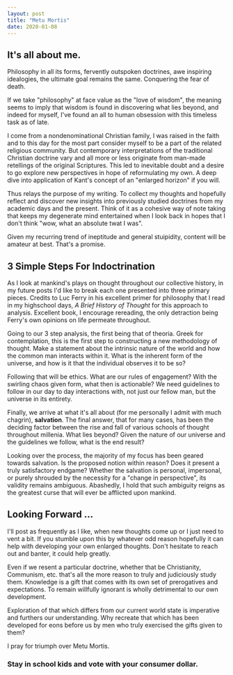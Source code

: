 ```yaml
---
layout: post
title: "Metu Mortis"
date: 2020-01-08
---
```


## It's all about me.

Philosophy in all its forms, fervently outspoken doctrines, awe inspiring idealogies, the ultimate goal remains the same. Conquering the fear of death.

If we take "philosophy" at face value as the "love of wisdom", the meaning seems to imply that wisdom is found in discovering what lies beyond, and indeed for myself, I've found an all to human obsession with this timeless task as of late.

I come from a nondenominational Christian family, I was raised in the faith and to this day for the most part consider myself to be a part of the related religious community. But contemporary interpretations of the traditional Christian doctrine vary and all more or less originate from man-made retellings of the original Scriptures. This led to inevitable doubt and a desire to go explore new perspectives in hope of reformulating my own. A deep dive into application of Kant's concept of an "enlarged horizon" if you will.

Thus relays the purpose of my writing. To collect my thoughts and hopefully reflect and discover new insights into previously studied doctrines from my academic days and the present. Think of it as a cohesive way of note taking that keeps my degenerate mind entertained when I look back in hopes that I don't think "wow, what an absolute twat I was".

Given my recurring trend of ineptitude and general stuipidity, content will be amateur at best. That's a promise.

## 3 Simple Steps For Indoctrination

As I look at mankind's plays on thought throughout our collective history, in my future posts I'd like to break each one presented into three primary pieces. Credits to Luc Ferry in his excellent primer for philosophy that I read in my highschool days, *A Brief History of Thought* for this approach to analysis. Excellent book, I encourage rereading, the only detraction being Ferry's own opinions on life permeate throughout.

Going to our 3 step analysis, the first being that of theoria. Greek for contemplation, this is the first step to constructing a new methodology of thought. Make a statement about the intrinsic nature of the world and how the common man interacts within it. What is the inherent form of the universe, and how is it that the individual observes it to be so?

Following that will be ethics. What are our rules of engagement? With the swirling chaos given form, what then is actionable? We need guidelines to follow in our day to day interactions with, not just our fellow man, but the universe in its entirety. 

Finally, we arrive at what it's all about (for me personally I admit with much chagrin), **salvation**. The final answer, that for many cases, has been the deciding factor between the rise and fall of various schools of thought throughout millenia. What lies beyond? Given the nature of our universe and the guidelines we follow, what is the end result? 

Looking over the process, the majority of my focus has been geared towards salvation. Is the proposed notion within reason? Does it present a truly satisfactory endgame? Whether the salvation is personal, impersonal, or purely shrouded by the necessity for a "change in perspective", its validity remains ambiguous. Abashedly, I hold that such ambiguity reigns as the greatest curse that will ever be afflicted upon mankind.

## Looking Forward ...

I'll post as frequently as I like, when new thoughts come up or I just need to vent a bit. If you stumble upon this by whatever odd reason hopefully it can help with developing your own enlarged thoughts. Don't hesitate to reach out and banter, it could help greatly.

Even if we resent a particular doctrine, whether that be Christianity, Communism, etc. that's all the more reason to truly and judiciously study them. Knowledge is a gift that comes with its own set of prerogatives and expectations. To remain willfully ignorant is wholly detrimental to our own development.

Exploration of that which differs from our current world state is imperative and furthers our understanding. Why recreate that which has been developed for eons before us by men who truly exercised the gifts given to them?

I pray for triumph over Metu Mortis.

### Stay in school kids and vote with your consumer dollar.






